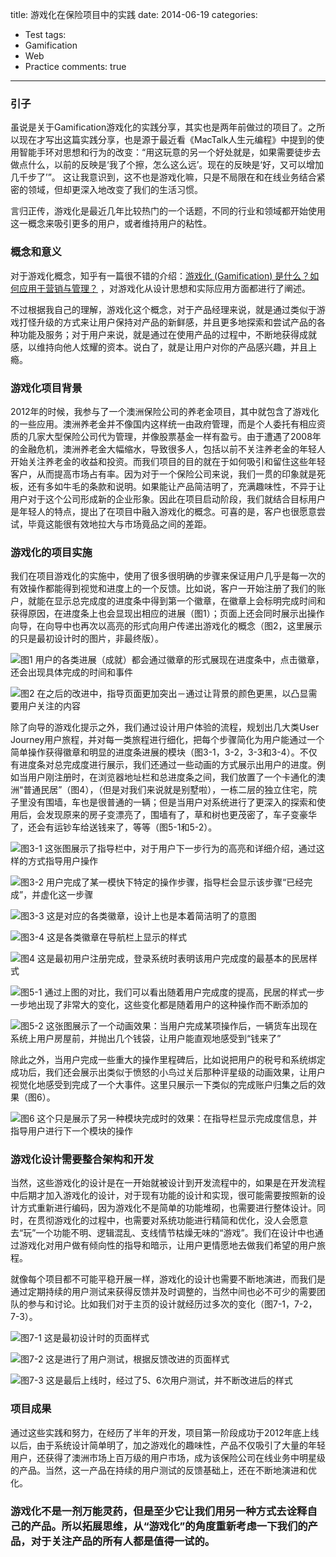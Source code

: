 title: 游戏化在保险项目中的实践
date: 2014-06-19
categories:
- Test
tags:
- Gamification
- Web
- Practice
comments: true
---

### 引子

虽说是关于Gamification游戏化的实践分享，其实也是两年前做过的项目了。之所以现在才写出这篇实践分享，也是源于最近看《MacTalk人生元编程》中提到的使用智能手环对思想和行为的改变：“用这玩意的另一个好处就是，如果需要徒步去做点什么，以前的反映是‘我了个擦，怎么这么远’。现在的反映是‘好，又可以增加几千步了’”。 这让我意识到，这不也是游戏化嘛，只是不局限在和在线业务结合紧密的领域，但却更深入地改变了我们的生活习惯。

言归正传，游戏化是最近几年比较热门的一个话题，不同的行业和领域都开始使用这一概念来吸引更多的用户，或者维持用户的粘性。

### 概念和意义

对于游戏化概念，知乎有一篇很不错的介绍：[游戏化 (Gamification) 是什么？如何应用于营销与管理？](http://www.zhihu.com/question/20381247) ，对游戏化从设计思想和实际应用方面都进行了阐述。

不过根据我自己的理解，游戏化这个概念，对于产品经理来说，就是通过类似于游戏打怪升级的方式来让用户保持对产品的新鲜感，并且更多地探索和尝试产品的各种功能及服务；对于用户来说，就是通过在使用产品的过程中，不断地获得成就感，以维持向他人炫耀的资本。说白了，就是让用户对你的产品感兴趣，并且上瘾。

### 游戏化项目背景

2012年的时候，我参与了一个澳洲保险公司的养老金项目，其中就包含了游戏化的一些应用。澳洲养老金并不像国内这样统一由政府管理，而是个人委托有相应资质的几家大型保险公司代为管理，并像股票基金一样有盈亏。由于遭遇了2008年的金融危机，澳洲养老金大幅缩水，导致很多人，包括以前不关注养老金的年轻人开始关注养老金的收益和投资。而我们项目的目的就在于如何吸引和留住这些年轻客户，从而提高市场占有率。因为对于一个保险公司来说，我们一贯的印象就是死板，还有多如牛毛的条款和说明。如果能让产品简洁明了，充满趣味性，不异于让用户对于这个公司形成新的企业形象。因此在项目启动阶段，我们就结合目标用户是年轻人的特点，提出了在项目中融入游戏化的概念。可喜的是，客户也很愿意尝试，毕竟这能很有效地拉大与市场竟品之间的差距。

### 游戏化的项目实施

我们在项目游戏化的实施中，使用了很多很明确的步骤来保证用户几乎是每一次的有效操作都能得到视觉和进度上的一个反馈。比如说，客户一开始注册了我们的账户，就能在显示总完成度的进度条中得到第一个徽章，在徽章上会标明完成时间和获得原因，在进度条上也会显现出相应的进展（图1）；页面上还会同时展示出操作向导，在向导中也再次以高亮的形式向用户传递出游戏化的概念（图2，这里展示的只是最初设计时的图片，非最终版）。

![图1 用户的各类进展（成就）都会通过徽章的形式展现在进度条中，点击徽章，还会出现具体完成的时间和事件](https://raw.githubusercontent.com/hy1984427/hy1984427.github.io/master/images/Gamification_01.png)

![图2 在之后的改进中，指导页面更加突出－通过让背景的颜色更黑，以凸显需要用户关注的内容](https://raw.githubusercontent.com/hy1984427/hy1984427.github.io/master/images/Gamification_02.png)

除了向导的游戏化提示之外，我们通过设计用户体验的流程，规划出几大类User Journey用户旅程，并对每一类旅程进行细化，把每个步骤简化为用户能通过一个简单操作获得徽章和明显的进度条进展的模块（图3-1，3-2，3-3和3-4）。不仅有进度条对总完成度进行展示，我们还通过一些动画的方式展示出用户的进度。例如当用户刚注册时，在浏览器地址栏和总进度条之间，我们放置了一个卡通化的澳洲“普通民居”（图4），（但是对我们来说就是别墅啦），一栋二层的独立住宅，院子里没有围墙，车也是很普通的一辆；但是当用户对系统进行了更深入的探索和使用后，会发现原来的房子变漂亮了，围墙有了，草和树也更茂密了，车子变豪华了，还会有运钞车给送钱来了，等等（图5-1和5-2）。

![图3-1 这张图展示了指导栏中，对于用户下一步行为的高亮和详细介绍，通过这样的方式指导用户操作](https://raw.githubusercontent.com/hy1984427/hy1984427.github.io/master/images/Gamification_03-1.png)

![图3-2 用户完成了某一模快下特定的操作步骤，指导栏会显示该步骤“已经完成”，并虚化这一步骤](https://raw.githubusercontent.com/hy1984427/hy1984427.github.io/master/images/Gamification_03-2.png)

![图3-3 这是对应的各类徽章，设计上也是本着简洁明了的意图](https://raw.githubusercontent.com/hy1984427/hy1984427.github.io/master/images/Gamification_03-3.jpg)

![图3-4 这是各类徽章在导航栏上显示的样式](https://raw.githubusercontent.com/hy1984427/hy1984427.github.io/master/images/Gamification_03-4.png)

![图4 这是最初用户注册完成，登录系统时表明该用户完成度的最基本的民居样式](https://raw.githubusercontent.com/hy1984427/hy1984427.github.io/master/images/Gamification_04.png)

![图5-1 通过上图的对比，我们可以看出随着用户完成度的提高，民居的样式一步一步地出现了非常大的变化，这些变化都是随着用户的这种操作而不断添加的](https://raw.githubusercontent.com/hy1984427/hy1984427.github.io/master/images/Gamification_05-1.png)

![图5-2 这张图展示了一个动画效果：当用户完成某项操作后，一辆货车出现在系统上用户房屋前，并抛出几个钱袋，让用户能直观地感受到“钱来了”](https://raw.githubusercontent.com/hy1984427/hy1984427.github.io/master/images/Gamification_05-2.jpg)

除此之外，当用户完成一些重大的操作里程碑后，比如说把用户的税号和系统绑定成功后，我们还会展示出类似于愤怒的小鸟过关后那种评星级的动画效果，让用户视觉化地感受到完成了一个大事件。这里只展示一下类似的完成账户归集之后的效果（图6）。

![图6 这个只是展示了另一种模块完成时的效果：在指导栏显示完成度信息，并指导用户进行下一个模块的操作](https://raw.githubusercontent.com/hy1984427/hy1984427.github.io/master/images/Gamification_06.png)

### 游戏化设计需要整合架构和开发

当然，这些游戏化的设计是在一开始就被设计到开发流程中的，如果是在开发流程中后期才加入游戏化的设计，对于现有功能的设计和实现，很可能需要按照新的设计方式重新进行编码，因为游戏化不是简单的功能堆砌，也需要进行整体设计。同时，在贯彻游戏化的过程中，也需要对系统功能进行精简和优化，没人会愿意去“玩”一个功能不明、逻辑混乱、支线情节枯燥无味的“游戏”。我们在设计中也通过游戏化对用户做有倾向性的指导和暗示，让用户更情愿地去做我们希望的用户旅程。

就像每个项目都不可能平稳开展一样，游戏化的设计也需要不断地演进，而我们是通过定期持续的用户测试来获得反馈并及时调整的，当然中间也必不可少的需要团队的参与和讨论。比如我们对于主页的设计就经历过多次的变化（图7-1，7-2，7-3）。

![图7-1 这是最初设计时的页面样式](https://raw.githubusercontent.com/hy1984427/hy1984427.github.io/master/images/Gamification_07-1.jpg)

![图7-2 这是进行了用户测试，根据反馈改进的页面样式](https://raw.githubusercontent.com/hy1984427/hy1984427.github.io/master/images/Gamification_07-2.png)

![图7-3 这是最后上线时，经过了5、6次用户测试，并不断改进后的样式](https://raw.githubusercontent.com/hy1984427/hy1984427.github.io/master/images/Gamification_07-3.png)

### 项目成果

通过这些实践和努力，在经历了半年的开发，项目第一阶段成功于2012年底上线以后，由于系统设计简单明了，加之游戏化的趣味性，产品不仅吸引了大量的年轻用户，还获得了澳洲市场上百万级的用户市场，成为该保险公司在线业务中明星级的产品。当然，这一产品在持续的用户测试的反馈基础上，还在不断地演进和优化。

### 游戏化不是一剂万能灵药，但是至少它让我们用另一种方式去诠释自己的产品。所以拓展思维，从“游戏化”的角度重新考虑一下我们的产品，对于关注产品的所有人都是值得一试的。
